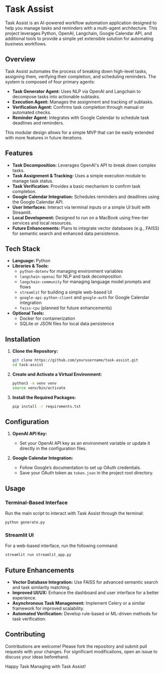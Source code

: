 # Task Assist

Task Assist is an AI-powered workflow automation application designed to help you manage tasks and reminders with a multi-agent architecture. This project leverages Python, OpenAI, Langchain, Google Calendar API, and additional tools to provide a simple yet extensible solution for automating business workflows.

## Overview

Task Assist automates the process of breaking down high-level tasks, assigning them, verifying their completion, and scheduling reminders. The system is composed of four primary agents:

- **Task Generator Agent:** Uses NLP via OpenAI and Langchain to decompose tasks into actionable subtasks.
- **Execution Agent:** Manages the assignment and tracking of subtasks.
- **Verification Agent:** Confirms task completion through manual or automated checks.
- **Reminder Agent:** Integrates with Google Calendar to schedule task deadlines and reminders.

This modular design allows for a simple MVP that can be easily extended with more features in future iterations.

## Features

- **Task Decomposition:** Leverages OpenAI's API to break down complex tasks.
- **Task Assignment & Tracking:** Uses a simple execution module to manage task status.
- **Task Verification:** Provides a basic mechanism to confirm task completion.
- **Google Calendar Integration:** Schedules reminders and deadlines using the Google Calendar API.
- **User Interfaces:** Interact via terminal inputs or a simple UI built with Streamlit.
- **Local Development:** Designed to run on a MacBook using free-tier services and local resources.
- **Future Enhancements:** Plans to integrate vector databases (e.g., FAISS) for semantic search and enhanced data persistence.

## Tech Stack

- **Language:** Python
- **Libraries & Tools:**
  - `python-dotenv` for managing environment variables
  - `langchain-openai` for NLP and task decomposition
  - `langchain-community` for managing language model prompts and flows
  - `streamlit` for building a simple web-based UI
  - `google-api-python-client` and `google-auth` for Google Calendar integration
  - `faiss-cpu` (planned for future enhancements)
- **Optional Tools:**
  - Docker for containerization
  - SQLite or JSON files for local data persistence

## Installation

1. **Clone the Repository:**

   ```bash
   git clone https://github.com/yourusername/task-assist.git
   cd task-assist
   ```

2. **Create and Activate a Virtual Environment:**

   ```bash
   python3 -m venv venv
   source venv/bin/activate
   ```

3. **Install the Required Packages:**

   ```bash
   pip install -r requirements.txt
   ```

## Configuration

1. **OpenAI API Key:**
   - Set your OpenAI API key as an environment variable or update it directly in the configuration files.

2. **Google Calendar Integration:**
   - Follow Google’s documentation to set up OAuth credentials.
   - Save your OAuth token as `token.json` in the project root directory.

## Usage

### Terminal-Based Interface

Run the main script to interact with Task Assist through the terminal:

```bash
python generate.py
```

### Streamlit UI

For a web-based interface, run the following command:

```bash
streamlit run streamlit_app.py
```

## Future Enhancements

- **Vector Database Integration:** Use FAISS for advanced semantic search and task similarity matching.
- **Improved UI/UX:** Enhance the dashboard and user interface for a better experience.
- **Asynchronous Task Management:** Implement Celery or a similar framework for improved scalability.
- **Automated Verification:** Develop rule-based or ML-driven methods for task verification.

## Contributing

Contributions are welcome! Please fork the repository and submit pull requests with your changes. For significant modifications, open an issue to discuss your ideas beforehand.

Happy Task Managing with Task Assist!
